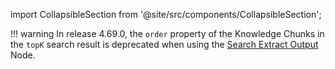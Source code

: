 import CollapsibleSection from '@site/src/components/CollapsibleSection';

!!! warning
    In release 4.69.0, the `order` property of the Knowledge Chunks in the `topK` search result is deprecated when using the [Search Extract Output](https://docs.cognigy.com/ai/build/node-reference/other-nodes/search-extract-output/) Node.


